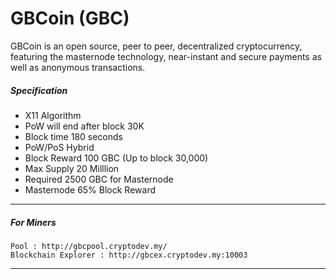 # GBCoin (GBC)

GBCoin is an open source, peer to peer, decentralized cryptocurrency, featuring the masternode technology, near-instant and secure payments as well as anonymous transactions.

##### Specification
* X11 Algorithm
* PoW will end after block 30K
* Block time 180 seconds
* PoW/PoS Hybrid
* Block Reward 100 GBC (Up to block 30,000) 
* Max Supply 20 Milllion
* Required 2500 GBC for Masternode
* Masternode 65% Block Reward

-------
##### For Miners
```
Pool : http://gbcpool.cryptodev.my/
Blockchain Explorer : http://gbcex.cryptodev.my:10003

```
-------

